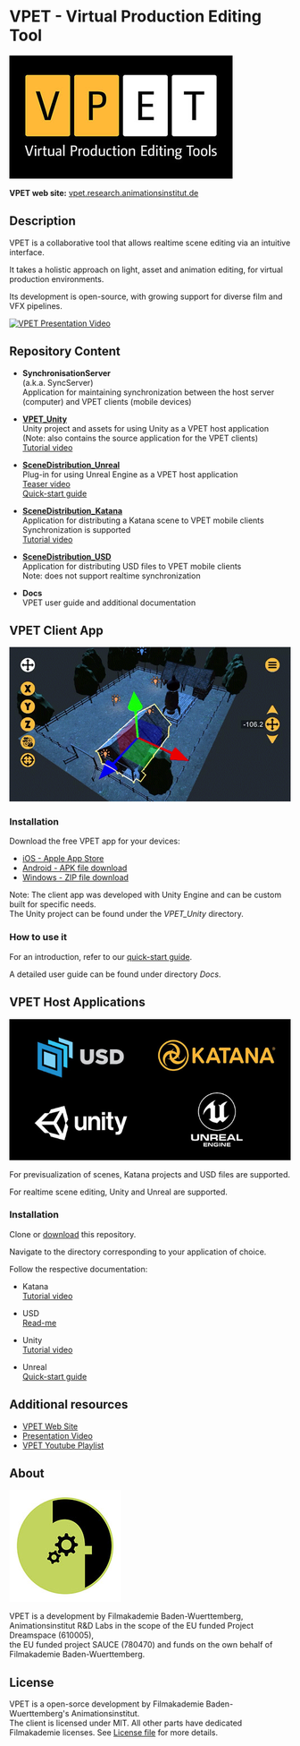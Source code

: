 # VPET - Virtual Production Editing Tool

![VPET](.doc/img/main/vpet_logo.jpg)

**VPET web site:** [vpet.research.animationsinstitut.de](http://vpet.research.animationsinstitut.de)



## Description

VPET is a collaborative tool that allows realtime scene editing via an intuitive interface.

It takes a holistic approach on light, asset and animation editing, for virtual production environments.

Its development is open-source, with growing support for diverse film and VFX pipelines.

[![VPET Presentation Video](http://img.youtube.com/vi/6FssNOPKcnc/0.jpg)](https://youtu.be/6FssNOPKcnc "VPET Presentation Video")



## Repository Content

- **SynchronisationServer**  
(a.k.a. SyncServer)  
Application for maintaining synchronization between the host server (computer) and VPET clients (mobile devices)  
<!--[Quick intro]()-->

- [**VPET_Unity**](VPET_Unity)  
Unity project and assets for using Unity as a VPET host application  
(Note: also contains the source application for the VPET clients)  
[Tutorial video](https://youtu.be/XlwlEHVnbbI?list=PLFSxFMrrXJM4PNNejIBy3ztEnA0xYLBwl)

- [**SceneDistribution_Unreal**](SceneDistribution_Unreal)  
Plug-in for using Unreal Engine as a VPET host application  
[Teaser video](https://youtu.be/ROlDiYnoEPc?list=PLFSxFMrrXJM4PNNejIBy3ztEnA0xYLBwl)  
[Quick-start guide](.doc/VPET_Unreal_Quickstart.md)

- [**SceneDistribution_Katana**](SceneDistribution_Katana)  
Application for distributing a Katana scene to VPET mobile clients  
Synchronization is supported  
[Tutorial video](https://youtu.be/z3BAYGiIeC8?list=PLFSxFMrrXJM4PNNejIBy3ztEnA0xYLBwl)

- [**SceneDistribution_USD**](SceneDistribution_USD)  
Application for distributing USD files to VPET mobile clients  
Note: does not support realtime synchronization  

- **Docs**  
VPET user guide and additional documentation  



## VPET Client App

![VPET Client](.doc/img/main/vpet_client.gif)

### Installation

Download the free VPET app for your devices:

* [iOS - Apple App Store](https://apps.apple.com/de/app/vpet/id1374394388)
* [Android - APK file download](https://degas.filmakademie.de/nextcloud/index.php/s/6P2bLkpEjjKdZeC)
* [Windows - ZIP file download](https://apps.apple.com/de/app/vpet/id1374394388)

Note: The client app was developed with Unity Engine and can be custom built for specific needs.  
The Unity project can be found under the *VPET_Unity* directory.

### How to use it

For an introduction, refer to our [quick-start guide](.doc/VPET_Client_Quickstart.md).

A detailed user guide can be found under directory *Docs*. 



## VPET Host Applications

![VPET Hosts](.doc/img/main/support_logos.jpg)

For previsualization of scenes, Katana projects and USD files are supported.

For realtime scene editing, Unity and Unreal are supported.

### Installation

Clone or [download](https://github.com/FilmakademieRnd/VPET/archive/master.zip) this repository.

Navigate to the directory corresponding to your application of choice.

Follow the respective documentation:

- Katana  
[Tutorial video](https://youtu.be/z3BAYGiIeC8?list=PLFSxFMrrXJM4PNNejIBy3ztEnA0xYLBwl)

- USD  
[Read-me](SceneDistribution_USD)

- Unity  
[Tutorial video](https://youtu.be/XlwlEHVnbbI?list=PLFSxFMrrXJM4PNNejIBy3ztEnA0xYLBwl)

- Unreal  
[Quick-start guide](.doc/VPET_Unreal_Quickstart.md)



## Additional resources

* [VPET Web Site](https://animationsinstitut.de/en/research/tools/vpet)
* [Presentation Video](https://youtu.be/6FssNOPKcnc)
* [VPET Youtube Playlist](https://www.youtube.com/embed/videoseries?list=PLFSxFMrrXJM4PNNejIBy3ztEnA0xYLBwl)



## About

![Animationsinstitut R&D](.doc/img/main/logo_rnd.jpg)

VPET is a development by Filmakademie Baden-Wuerttemberg, Animationsinstitut R&D Labs in the scope of the EU funded Project Dreamspace (610005),  
the EU funded project  SAUCE (780470) and funds on the own behalf of Filmakademie Baden-Wuerttemberg.



## License
VPET is a open-sorce development by Filmakademie Baden-Wuerttemberg's Animationsinstitut.  
The client is licensed under MIT. All other parts have dedicated Filmakademie licenses. See [License file](LICENSE.TXT) for more details.